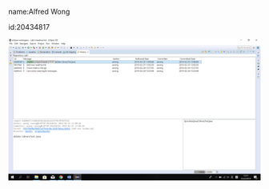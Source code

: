 name:Alfred Wong

id:20434817

![ScreenCap](https://github.com/qujnvcvc/comp3111-lab1-demo/blob/master/Lab1.png)
